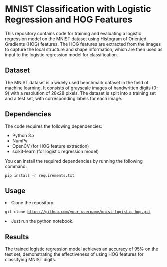 <title>MNIST Classification with Logistic Regression and HOG Features</title>
<h1>MNIST Classification with Logistic Regression and HOG Features</h1>

<p>
    This repository contains code for training and evaluating a logistic regression model on the MNIST dataset using Histogram of Oriented Gradients (HOG) features. The HOG features are extracted from the images to capture the local structure and shape information, which are then used as input to the logistic regression model for classification.
</p>

<h2>Dataset</h2>

<p>
    The MNIST dataset is a widely used benchmark dataset in the field of machine learning. It consists of grayscale images of handwritten digits (0-9) with a resolution of 28x28 pixels. The dataset is split into a training set and a test set, with corresponding labels for each image.
</p>

<h2>Dependencies</h2>

<p>
    The code requires the following dependencies:
</p>

<ul>
    <li>Python 3.x</li>
    <li>NumPy</li>
    <li>OpenCV (for HOG feature extraction)</li>
    <li>scikit-learn (for logistic regression model)</li>
</ul>

<p>
    You can install the required dependencies by running the following command:
</p>

<pre><code>pip install -r requirements.txt</code></pre>

<h2>Usage</h2>


<li>Clone the repository:
    <pre><code>git clone <a href="https://github.com/faisalomari/MNIST_logistic_regression">https://github.com/your-username/mnist-logistic-hog.git</a></code></pre>
</li>

<li>Just run the python notebook.
</li>



<h2>Results</h2>

<p>The trained logistic regression model achieves an accuracy of 95% on the test set, demonstrating the effectiveness of using HOG features for classifying MNIST digits.</p>
